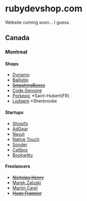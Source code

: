 # rubydevshop.com

Website coming soon... I guess.

## Canada
### Montreal
#### Shops
- [Dynamo](http://www.godynamo.com/)
- [Ballistiq](http://www.ballistiq.com/)
- ~~[SmashingBoxes](http://smashingboxes.com/)~~
- [Code Genome](http://codegenome.com/en)
- [Porkepic](http://porkepic.com/) *Saint-Hubert(FR)
- [Lodgem](http://www.lodgem.com/en) *Sherbrooke

#### Startups
- [Shopify](http://www.shopify.ca/)
- [AdGear](http://adgear.com/)
- [Navut](http://www.navut.com/)
- [Native Touch](http://www.nativetouch.com/)
- [Sonder](https://www.sonder.com/)
- [Callbox](http://www.usecallbox.com/)
- [Bookwitty](https://www.bookwitty.com/)

#### Freelancers
- ~~[Nicholas Henry](http://www.firsthand.ca/)~~
- [Marek Zaluski](http://www.marekzaluski.com/)
- [Martin Carel](https://twitter.com/cawel)
- ~~[Hugo Frappier](http://www.cekoya.com/site/fr/accueil)~~
